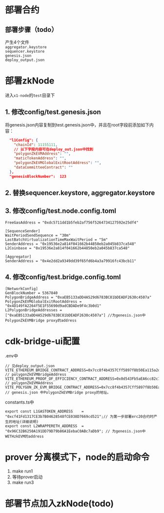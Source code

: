 # 部署合约
## 部署步骤（todo）
产生4个文件  
`aggregator.keystore`  
`sequencer.keystore`  
`genesis.json`  
`deploy_output.json`  
# 部署zkNode
进入`x1-node`的`test`目录下  
## 1. 修改config/test.genesis.json
将genesis.json内容复制到test.genesis.json中，并且在root字段前添加如下内容：
``` json
  "l1Config": {
    "chainId": 11155111,
    // 以下字段内容可在deploy_out.json中找到
    "polygonZkEVMAddress": "", 
    "maticTokenAddress": "",
    "polygonZkEVMGlobalExitRootAddress": "",
    "dataCommitteeContract": ""
  },
  "genesisBlockNumber":  123
```
## 2. 替换sequencer.keystore, aggregator.keystore
## 3. 修改config/test.node.config.toml
```
FreeGasAddress = "0xdc5711dd1b5feb2af756f5264734127592e25df4"

[SequenceSender]
WaitPeriodSendSequence = "30m"
LastBatchVirtualizationTimeMaxWaitPeriod = "5m"
SenderAddress = "0x19536e2a814f041662b44850eb2a045b837ca548"
L2Coinbase = "0x19536e2a814f041662b44850eb2a045b837ca548"

[Aggregator]
SenderAddress = "0x4e2dd2a9349dd39f65fd6b4a3a79916fc43bcb11"
```
## 4. 修改config/test.bridge.config.toml
```
[NetworkConfig]
GenBlockNumber = 5367840
PolygonBridgeAddress = "0xaEB5133aDD4A529d6783BC81bDEADF2630c4507a"
PolygonZkEVMGlobalExitRootAddress = "0x4D149fA2264f5E1F55690d9adCBDADe9F4c3b0d1"
L2PolygonBridgeAddresses = ["0xaEB5133aDD4A529d6783BC81bDEADF2630c4507a"] //为genesis.json中PolygonZkEVMBridge proxy的address
```
# cdk-bridge-ui配置
.env中
```
// 见deploy_output.json
VITE_ETHEREUM_BRIDGE_CONTRACT_ADDRESS=0x7cc8f4b4357Cff5897f8b50Ea115a2d11798DCD4  // polygonZkEVMBridgeAddress
VITE_ETHEREUM_PROOF_OF_EFFICIENCY_CONTRACT_ADDRESS=0x0d543Fb5aEA6cc82c1F91837ea47866e236FCD53 // polygonZkEVMAddress
VITE_POLYGON_ZK_EVM_BRIDGE_CONTRACT_ADDRESS=0x7cc8f4b4357Cff5897f8b50Ea115a2d11798DCD4 // genesis.json 中PolygonZkEVMBridge proxy的地址。
```
constants.ts中
```
export const L1GASTOKEN_ADDRESS    = "0xcf41Fd1317CE3b7B04628548fCE038D7669cd521";// 为第一步部署erc20合约时产生的地址(详细说明)
export const L2WRAPPERETH_ADDRESS  = "0x96C32B6250A191DD79D79b86A1EebaC0ABc7aDb9"; // 为genesis.json中WETHzkEVM的address
```
# prover 分离模式下，node的启动命令
1. make run1
2. 等待prover启动
3. make run3

# 部署节点加入zkNode(todo)
